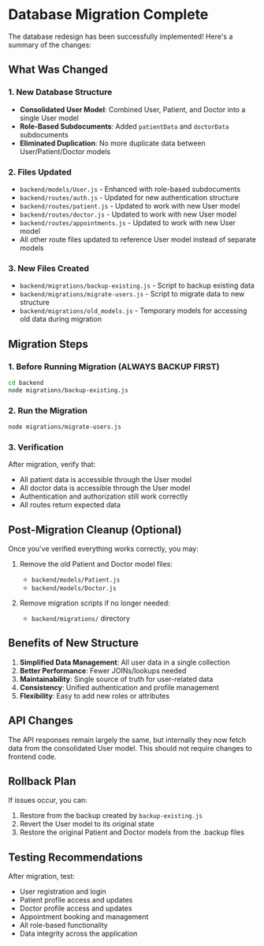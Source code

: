 # Database Migration Complete

The database redesign has been successfully implemented! Here's a summary of the changes:

## What Was Changed

### 1. New Database Structure

- **Consolidated User Model**: Combined User, Patient, and Doctor into a single User model
- **Role-Based Subdocuments**: Added `patientData` and `doctorData` subdocuments
- **Eliminated Duplication**: No more duplicate data between User/Patient/Doctor models

### 2. Files Updated

- `backend/models/User.js` - Enhanced with role-based subdocuments
- `backend/routes/auth.js` - Updated for new authentication structure
- `backend/routes/patient.js` - Updated to work with new User model
- `backend/routes/doctor.js` - Updated to work with new User model
- `backend/routes/appointments.js` - Updated to work with new User model
- All other route files updated to reference User model instead of separate models

### 3. New Files Created

- `backend/migrations/backup-existing.js` - Script to backup existing data
- `backend/migrations/migrate-users.js` - Script to migrate data to new structure
- `backend/migrations/old_models.js` - Temporary models for accessing old data during migration

## Migration Steps

### 1. Before Running Migration (ALWAYS BACKUP FIRST)

```bash
cd backend
node migrations/backup-existing.js
```

### 2. Run the Migration

```bash
node migrations/migrate-users.js
```

### 3. Verification

After migration, verify that:

- All patient data is accessible through the User model
- All doctor data is accessible through the User model
- Authentication and authorization still work correctly
- All routes return expected data

## Post-Migration Cleanup (Optional)

Once you've verified everything works correctly, you may:

1. Remove the old Patient and Doctor model files:
    - `backend/models/Patient.js`
    - `backend/models/Doctor.js`

2. Remove migration scripts if no longer needed:
    - `backend/migrations/` directory

## Benefits of New Structure

1. **Simplified Data Management**: All user data in a single collection
2. **Better Performance**: Fewer JOINs/lookups needed
3. **Maintainability**: Single source of truth for user-related data
4. **Consistency**: Unified authentication and profile management
5. **Flexibility**: Easy to add new roles or attributes

## API Changes

The API responses remain largely the same, but internally they now fetch data from the consolidated User model. This
should not require changes to frontend code.

## Rollback Plan

If issues occur, you can:

1. Restore from the backup created by `backup-existing.js`
2. Revert the User model to its original state
3. Restore the original Patient and Doctor models from the .backup files

## Testing Recommendations

After migration, test:

- User registration and login
- Patient profile access and updates
- Doctor profile access and updates
- Appointment booking and management
- All role-based functionality
- Data integrity across the application